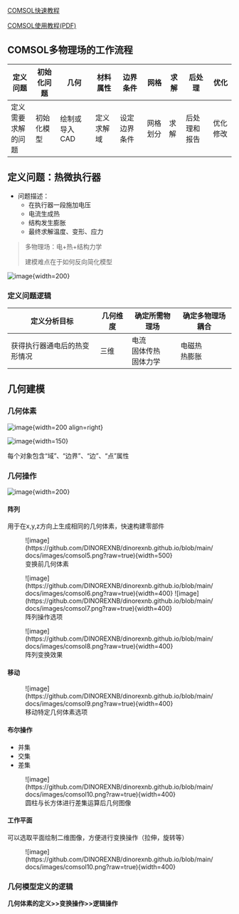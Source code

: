 [COMSOL快速教程](https://cn.comsol.com/video/basics-comsol-multiphysics-18-minutes)

[COMSOL使用教程(PDF)](https://cdn.comsol.com/translated-documentation/cn/5.3/COMSOLMultiphysics%E7%AE%80%E4%BB%8B.pdf)

## COMSOL多物理场的工作流程

|定义问题|初始化问题|几何|材料属性|边界条件|网格|求解|后处理|优化|
|-|-|-|-|-|-|-|-|-|
|定义需要<br>求解的问题|初始化模型|绘制或导入CAD|定义求解域|设定边界条件|网格划分|求解|后处理和报告|优化修改|

## 定义问题：热微执行器

- 问题描述：
    - 在执行器一段施加电压
    - 电流生成热
    - 结构发生膨胀
    - 最终求解温度、变形、应力

> 多物理场：电+热+结构力学
>
> 建模难点在于如何反向简化模型

![image](https://github.com/DINOREXNB/dinorexnb.github.io/blob/main/docs/images/comsol1.png?raw=true){width=200}

### 定义问题逻辑

|定义分析目标|几何维度|确定所需物理场|确定多物理场耦合|
|-|-|-|-|
|获得执行器通电后的热变形情况|三维|电流<br>固体传热<br>固体力学|电磁热<br>热膨胀|

## 几何建模

### 几何体素

![image](https://github.com/DINOREXNB/dinorexnb.github.io/blob/main/docs/images/comsol2.png?raw=true){width=200 align=right}

![image](https://github.com/DINOREXNB/dinorexnb.github.io/blob/main/docs/images/comsol3.png?raw=true){width=150}

每个对象包含“域”、“边界”、“边”、“点”属性

### 几何操作

![image](https://github.com/DINOREXNB/dinorexnb.github.io/blob/main/docs/images/comsol4.png?raw=true){width=200}

#### 阵列

用于在x,y,z方向上生成相同的几何体素，快速构建零部件

<figure markdown>
![image](https://github.com/DINOREXNB/dinorexnb.github.io/blob/main/docs/images/comsol5.png?raw=true){width=500}
<figcaption>变换前几何体素</figcaption>
</figure>

<figure markdown>
![image](https://github.com/DINOREXNB/dinorexnb.github.io/blob/main/docs/images/comsol6.png?raw=true){width=400}
![image](https://github.com/DINOREXNB/dinorexnb.github.io/blob/main/docs/images/comsol7.png?raw=true){width=400}
<figcaption>阵列操作选项</figcaption>
</figure>

<figure markdown>
![image](https://github.com/DINOREXNB/dinorexnb.github.io/blob/main/docs/images/comsol8.png?raw=true){width=400}
<figcaption>阵列变换效果</figcaption>
</figure>

#### 移动

<figure markdown>
![image](https://github.com/DINOREXNB/dinorexnb.github.io/blob/main/docs/images/comsol9.png?raw=true){width=400}
<figcaption>移动特定几何体素选项</figcaption>
</figure>

#### 布尔操作

- 并集
- 交集
- 差集

<figure markdown>
![image](https://github.com/DINOREXNB/dinorexnb.github.io/blob/main/docs/images/comsol10.png?raw=true){width=400}
<figcaption>圆柱与长方体进行差集运算后几何图像</figcaption>
</figure>

#### 工作平面

可以选取平面绘制二维图像，方便进行变换操作（拉伸，旋转等）

<figure markdown>
![image](https://github.com/DINOREXNB/dinorexnb.github.io/blob/main/docs/images/comsol10.png?raw=true){width=400}
</figure>

### 几何模型定义的逻辑

**几何体素的定义>>变换操作>>逻辑操作**
